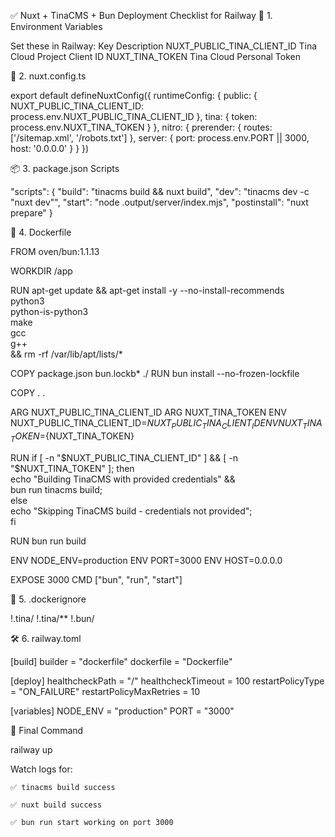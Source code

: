 
✅ Nuxt + TinaCMS + Bun Deployment Checklist for Railway
🔧 1. Environment Variables

Set these in Railway:
Key	Description
NUXT_PUBLIC_TINA_CLIENT_ID	Tina Cloud Project Client ID
NUXT_TINA_TOKEN	Tina Cloud Personal Token

🧠 2. nuxt.config.ts

export default defineNuxtConfig({
  runtimeConfig: {
    public: {
      NUXT_PUBLIC_TINA_CLIENT_ID: process.env.NUXT_PUBLIC_TINA_CLIENT_ID
    },
    tina: {
      token: process.env.NUXT_TINA_TOKEN
    }
  },
  nitro: {
    prerender: {
      routes: ['/sitemap.xml', '/robots.txt']
    },
    server: {
      port: process.env.PORT || 3000,
      host: '0.0.0.0'
    }
  }
})

📦 3. package.json Scripts

"scripts": {
  "build": "tinacms build && nuxt build",
  "dev": "tinacms dev -c \"nuxt dev\"",
  "start": "node .output/server/index.mjs",
  "postinstall": "nuxt prepare"
}

🐳 4. Dockerfile

FROM oven/bun:1.1.13

WORKDIR /app

RUN apt-get update && apt-get install -y --no-install-recommends \
    python3 \
    python-is-python3 \
    make \
    gcc \
    g++ \
    && rm -rf /var/lib/apt/lists/*

COPY package.json bun.lockb* ./
RUN bun install --no-frozen-lockfile

COPY . .

ARG NUXT_PUBLIC_TINA_CLIENT_ID
ARG NUXT_TINA_TOKEN
ENV NUXT_PUBLIC_TINA_CLIENT_ID=${NUXT_PUBLIC_TINA_CLIENT_ID}
ENV NUXT_TINA_TOKEN=${NUXT_TINA_TOKEN}

RUN if [ -n "$NUXT_PUBLIC_TINA_CLIENT_ID" ] && [ -n "$NUXT_TINA_TOKEN" ]; then \
    echo "Building TinaCMS with provided credentials" && \
    bun run tinacms build; \
    else \
    echo "Skipping TinaCMS build - credentials not provided"; \
    fi

RUN bun run build

ENV NODE_ENV=production
ENV PORT=3000
ENV HOST=0.0.0.0

EXPOSE 3000
CMD ["bun", "run", "start"]

📂 5. .dockerignore

!.tina/
!.tina/**
!.bun/

🛠 6. railway.toml

[build]
builder = "dockerfile"
dockerfile = "Dockerfile"

[deploy]
healthcheckPath = "/"
healthcheckTimeout = 100
restartPolicyType = "ON_FAILURE"
restartPolicyMaxRetries = 10

[variables]
NODE_ENV = "production"
PORT = "3000"

🚀 Final Command

railway up

Watch logs for:

    ✅ tinacms build success

    ✅ nuxt build success

    ✅ bun run start working on port 3000

